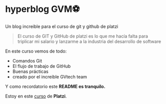 # hyperblog GVM⚽️ 
Un blog increible para el curso de git y github de platzi
>El curso de GIT y GitHub de platzi es lo que me hacía falta para triplicar mi salario y lanzarme a la industria del desarrollo de software


En este curso vemos de todo:
* Comandos Git
* El flujo de trabajo de GitHub
* Buenas prácticas
* creado por el increible GVtech team

Y como recordatorio este **README es tranquilo.**

Estoy en este [curso](https://platzi.com/clases/1557-git-github/19977-readmemd-es-una-excelente-practica/ "curso") de **Platzi**.